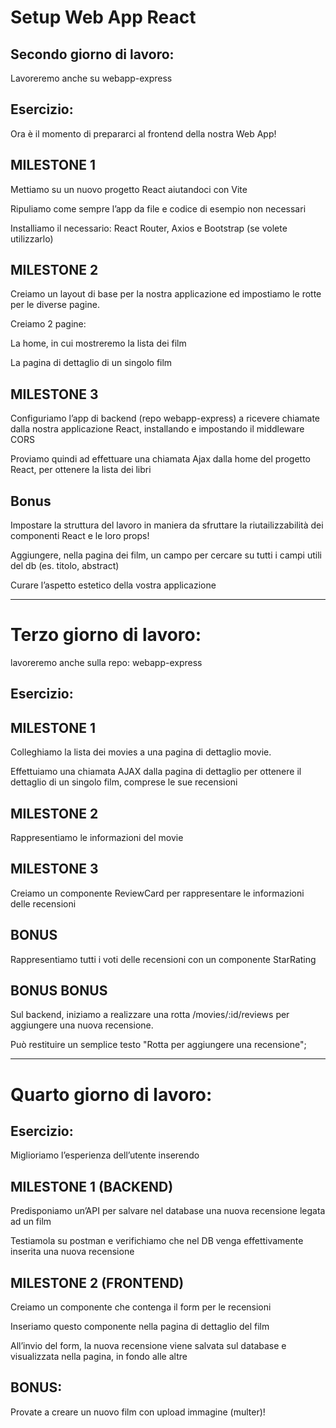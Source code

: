 # Setup Web App React

## Secondo giorno di lavoro:

Lavoreremo anche su webapp-express

## Esercizio:

Ora è il momento di prepararci al frontend della nostra Web App!

## MILESTONE 1

Mettiamo su un nuovo progetto React aiutandoci con Vite

Ripuliamo come sempre l’app da file e codice di esempio non necessari

Installiamo il necessario: React Router, Axios e Bootstrap (se volete utilizzarlo)

## MILESTONE 2

Creiamo un layout di base per la nostra applicazione ed impostiamo le rotte per le diverse pagine.

Creiamo 2 pagine:

La home, in cui mostreremo la lista dei film

La pagina di dettaglio di un singolo film

## MILESTONE 3

Configuriamo l’app di backend (repo webapp-express) a ricevere chiamate dalla nostra applicazione React, installando e impostando il middleware CORS

Proviamo quindi ad effettuare una chiamata Ajax dalla home del progetto React, per ottenere la lista dei libri

## Bonus

Impostare la struttura del lavoro in maniera da sfruttare la riutailizzabilità dei componenti React e le loro props!

Aggiungere, nella pagina dei film, un campo per cercare su tutti i campi utili del db (es. titolo, abstract)

Curare l’aspetto estetico della vostra applicazione

---

# Terzo giorno di lavoro:

lavoreremo anche sulla repo: webapp-express

## Esercizio:

## MILESTONE 1

Colleghiamo la lista dei movies a una pagina di dettaglio movie.

Effettuiamo una chiamata AJAX dalla pagina di dettaglio per ottenere il dettaglio di un singolo film, comprese le sue recensioni

## MILESTONE 2

Rappresentiamo le informazioni del movie

## MILESTONE 3

Creiamo un componente ReviewCard per rappresentare le informazioni delle recensioni

## BONUS

Rappresentiamo tutti i voti delle recensioni con un componente StarRating

## BONUS BONUS

Sul backend, iniziamo a realizzare una rotta /movies/:id/reviews per aggiungere una nuova recensione.

Può restituire un semplice testo "Rotta per aggiungere una recensione";

---

# Quarto giorno di lavoro:

## Esercizio:

Miglioriamo l’esperienza dell’utente inserendo

## MILESTONE 1 (BACKEND)

Predisponiamo un’API per salvare nel database una nuova recensione legata ad un film

Testiamola su postman e verifichiamo che nel DB venga effettivamente inserita una nuova recensione

## MILESTONE 2 (FRONTEND)

Creiamo un componente che contenga il form per le recensioni

Inseriamo questo componente nella pagina di dettaglio del film

All’invio del form, la nuova recensione viene salvata sul database e visualizzata nella pagina, in fondo alle altre

## BONUS:

Provate a creare un nuovo film con upload immagine (multer)!